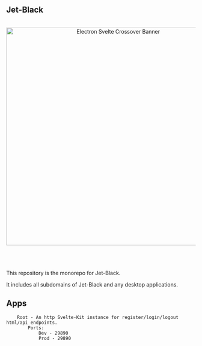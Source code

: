 ## Jet-Black

<div align="center">
<br />
<img alt="Electron Svelte Crossover Banner" src="https://raw.githubusercontent.com/Fractal-Tess/Jet-Black/main/app.png" width="580" />
</div>
<br />
<br />
<br />
<div align="center">
</div>

This repository is the monorepo for Jet-Black.

It includes all subdomains of Jet-Black and any desktop applications.

## Apps

```
    Root - An http Svelte-Kit instance for register/login/logout html/api endpoints.
        Ports:
            Dev - 29890
            Prod - 29890
```
